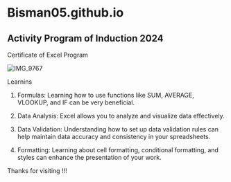 # Bisman05.github.io
## Activity Program of Induction 2024
Certificate of Excel Program

![IMG_9767](https://github.com/user-attachments/assets/0e35c4d7-5232-4aff-9a4a-0d869a8a7315)

Learnins

1. Formulas: Learning how to use functions like SUM, AVERAGE, VLOOKUP, and IF can be very beneficial.

2. Data Analysis: Excel allows you to analyze and visualize data effectively.

3. Data Validation: Understanding how to set up data validation rules can help maintain data accuracy and consistency in your spreadsheets.

4.  Formatting: Learning about cell formatting, conditional formatting, and styles can enhance the presentation of your work.

   
Thanks for visiting !!!

